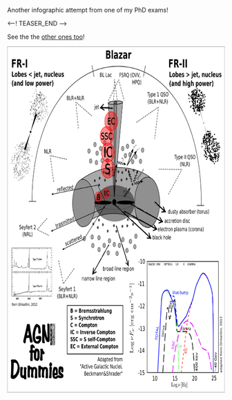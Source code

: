<!-- 
.. link: 
.. description: 
.. tags: astro/physics, AGN, for Dummies, infographics, PhD
.. date: 2013/08/20 17:53:15
.. title: AGN for Dummies
.. slug: agn-for-dummies
-->

Another infographic attempt from one of my PhD exams!

<--! TEASER_END -->

See the the [other ones too](infographics-attempts.html)!

<a href="../files/very_unified_model_bck.png"><img alt="AGN for Dummies" height="800" src="../files/very_unified_model_bck.png" title="AGN for Dummies" width="600" /></a>
